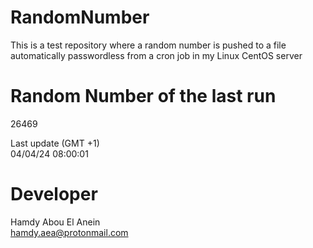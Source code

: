 # RandomNumber    
This is a test repository where a random number is pushed to a file automatically passwordless from a cron job in my Linux CentOS server    
# Random Number of the last run   
26469
      
Last update (GMT +1)    
04/04/24 08:00:01
# Developer    
Hamdy Abou El Anein   
hamdy.aea@protonmail.com
